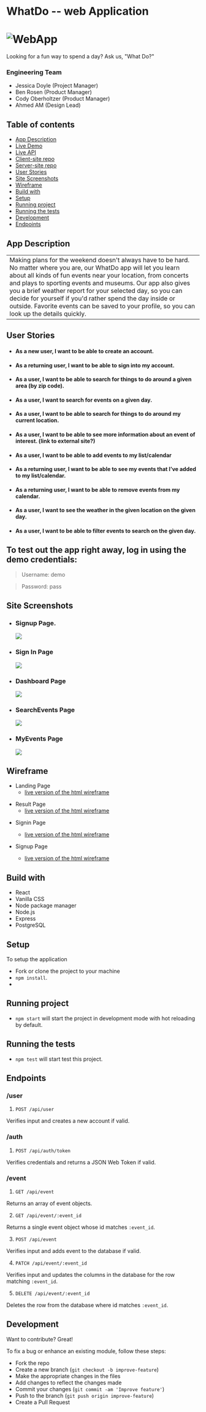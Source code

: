# WhatDo -- web Application

# ![WebApp](https://github.com/thinkful-ei-firefly/whatdo-client/blob/master/src/assets/readme-images/whatdo_responsive.png?raw=true)

Looking for a fun way to spend a day? Ask us, "What Do?"

### Engineering Team

- Jessica Doyle (Project Manager)
- Ben Rosen (Product Manager)
- Cody Oberholtzer (Product Manager)
- Ahmed AM (Design Lead)

## Table of contents

- [App Description](#app-description)
- [Live Demo](https://whatdo.now.sh/)
- [Live API](https://thinkful-whatdo.herokuapp.com/)
- [Client-site repo](https://github.com/thinkful-ei-firefly/whatdo-client)
- [Server-site repo](https://github.com/thinkful-ei-firefly/whatdo-server)
- [User Stories](#user-stories)
- [Site Screenshots](#site-screenshots)
- [Wireframe](#wireframe)
- [Build with](#build-with)
- [Setup](#setup)
- [Running project](#running-project)
- [Running the tests](#running-the-tests)
- [Development](#development)
- [Endpoints](#Endpoints)

## App Description

<table>
<tr>
<td>
  Making plans for the weekend doesn't always have to be hard. No matter where you are, our WhatDo app will let you learn about all kinds of fun events near your location, from concerts and plays to sporting events and museums. Our app also gives you a brief weather report for your selected day, so you can decide for yourself if you'd rather spend the day inside or outside. Favorite events can be saved to your profile, so you can look up the details quickly.

</td>
</tr>
</table>

## User Stories

- #### As a new user, I want to be able to create an account.
- #### As a returning user, I want to be able to sign into my account.
- #### As a user, I want to be able to search for things to do around a given area (by zip code).
- #### As a user, I want to search for events on a given day.
- #### As a user, I want to be able to search for things to do around my current location.
- #### As a user, I want to be able to see more information about an event of interest. (link to external site?)
- #### As a user, I want to be able to add events to my list/calendar
- #### As a returning user, I want to be able to see my events that I’ve added to my list/calendar.
- #### As a returning user, I want to be able to remove events from my calendar.
- #### As a user, I want to see the weather in the given location on the given day.
- #### As a user, I want to be able to filter events to search on the given day.

## To test out the app right away, log in using the demo credentials:

> Username: demo

> Password: pass

## Site Screenshots

- ### Signup Page.
  ![](https://github.com/thinkful-ei-firefly/whatdo-client/blob/master/src/assets/readme-images/signup_page.png?raw=true)
- ### Sign In Page
  ![](https://github.com/thinkful-ei-firefly/whatdo-client/blob/master/src/assets/readme-images/signin_page.png?raw=true)
- ### Dashboard Page
  ![](https://github.com/thinkful-ei-firefly/whatdo-client/blob/master/src/assets/readme-images/dashboard_page.png?raw=true)
- ### SearchEvents Page
  ![](https://github.com/thinkful-ei-firefly/whatdo-client/blob/master/src/assets/readme-images/searchEvents_page.png?raw=true)
- ### MyEvents Page
  ![](https://github.com/thinkful-ei-firefly/whatdo-client/blob/master/src/assets/readme-images/myEvents_page.png?raw=true)

## Wireframe

- Landing Page
  - [ live version of the html wireframe](https://thinkful-ei-firefly.github.io/whatdo-wireframe/landingPage/index.html)

* Result Page
  - [ live version of the html wireframe](https://thinkful-ei-firefly.github.io/whatdo-wireframe/result-page/index.html)

- Signin Page

  - [ live version of the html wireframe](https://thinkful-ei-firefly.github.io/whatdo-wireframe/signInPage/index.html)

- Signup Page
  - [ live version of the html wireframe](https://thinkful-ei-firefly.github.io/whatdo-wireframe/signUpPage/index.html)

## Build with

- React
- Vanilla CSS
- Node package manager
- Node.js
- Express
- PostgreSQL

## Setup

To setup the application

- Fork or clone the project to your machine
- `npm install`.
-

## Running project

- `npm start` will start the project in development mode with hot reloading by default.

## Running the tests

- `npm test` will start test this project.

## Endpoints

### /user

1. `POST /api/user`

Verifies input and creates a new account if valid.

### /auth

1. `POST /api/auth/token`

Verifies credentials and returns a JSON Web Token if valid.

### /event

1. `GET /api/event`

Returns an array of event objects.

2. `GET /api/event/:event_id`

Returns a single event object whose id matches `:event_id`.

3. `POST /api/event`

Verifies input and adds event to the database if valid.

4. `PATCH /api/event/:event_id`

Verifies input and updates the columns in the database for the row matching `:event_id`.

5. `DELETE /api/event/:event_id`

Deletes the row from the database where id matches `:event_id`.

## Development

Want to contribute? Great!

To fix a bug or enhance an existing module, follow these steps:

- Fork the repo
- Create a new branch (`git checkout -b improve-feature`)
- Make the appropriate changes in the files
- Add changes to reflect the changes made
- Commit your changes (`git commit -am 'Improve feature'`)
- Push to the branch (`git push origin improve-feature`)
- Create a Pull Request
